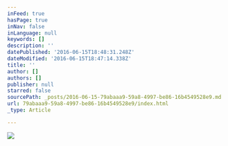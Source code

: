 ```yaml
---
inFeed: true
hasPage: true
inNav: false
inLanguage: null
keywords: []
description: ''
datePublished: '2016-06-15T18:48:31.248Z'
dateModified: '2016-06-15T18:47:14.338Z'
title: ''
author: []
authors: []
publisher: null
starred: false
sourcePath: _posts/2016-06-15-79abaaa9-59a8-4997-be86-16b4549528e9.md
url: 79abaaa9-59a8-4997-be86-16b4549528e9/index.html
_type: Article

---
```

![](https://the-grid-user-content.s3-us-west-2.amazonaws.com/edb816d6-21ac-4868-9b5c-0f297b5ebf6f.jpg)